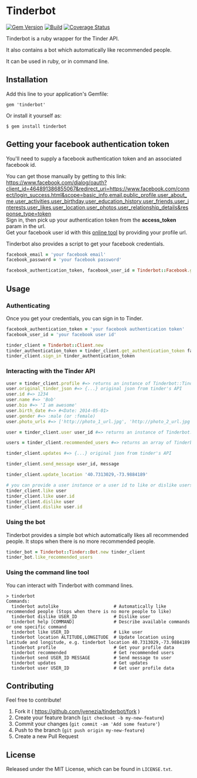 # Tinderbot

[![Gem Version](https://badge.fury.io/rb/tinderbot.svg)](http://badge.fury.io/rb/tinderbot)
[![Build](https://travis-ci.org/jvenezia/tinderbot.svg?branch=master)](https://travis-ci.org/jvenezia/tinderbot)
[![Coverage Status](https://coveralls.io/repos/jvenezia/tinderbot/badge.png)](https://coveralls.io/r/jvenezia/tinderbot)

Tinderbot is a ruby wrapper for the Tinder API.

It also contains a bot which automatically like recommended people.

It can be used in ruby, or in command line.

## Installation

Add this line to your application's Gemfile:

    gem 'tinderbot'

Or install it yourself as:

    $ gem install tinderbot


## Getting your facebook authentication token

You'll need to supply a facebook authentication token and an associated facebook id.

You can get those manually by getting to this link:  
https://www.facebook.com/dialog/oauth?client_id=464891386855067&redirect_uri=https://www.facebook.com/connect/login_success.html&scope=basic_info,email,public_profile,user_about_me,user_activities,user_birthday,user_education_history,user_friends,user_interests,user_likes,user_location,user_photos,user_relationship_details&response_type=token  
Sign in, then pick up your authentication token from the **access_token** param in the url.  
Get your facebook user id with this [online tool](http://findmyfacebookid.com/) by providing your profile url.

Tinderbot also provides a script to get your facebook credentials.
```ruby
facebook_email = 'your facebook email'
facebook_password = 'your facebook password'

facebook_authentication_token, facebook_user_id = Tinderbot::Facebook.get_credentials facebook_email, facebook_password
```

## Usage
### Authenticating

Once you get your credentials, you can sign in to Tinder.
```ruby
facebook_authentication_token = 'your facebook authentication token'
facebook_user_id = 'your facebook user id'

tinder_client = Tinderbot::Client.new
tinder_authentication_token = tinder_client.get_authentication_token facebook_authentication_token, facebook_user_id
tinder_client.sign_in tinder_authentication_token
```

### Interacting with the Tinder API
```ruby
user = tinder_client.profile #=> returns an instance of Tinderbot::Tinder::Models::User
user.original_tinder_json #=> {...} original json from tinder's API
user.id #=> 1234
user.name #=> 'Bob'
user.bio #=> 'I am awesome'
user.birth_date #=> #<Date: 2014-05-01> 
user.gender #=> :male (or :female)
user.photo_urls #=> ['http://photo_1_url.jpg', 'http://photo_2_url.jpg']

user = tinder_client.user user_id #=> returns an instance of Tinderbot::Model::User

users = tinder_client.recommended_users #=> returns an array of Tinderbot::Model::User instances

tinder_client.updates #=> {...} original json from tinder's API

tinder_client.send_message user_id, message

tinder_client.update_location '40.7313029,-73.9884189'

# you can provide a user instance or a user id to like or dislike users
tinder_client.like user
tinder_client.like user.id
tinder_client.dislike user
tinder_client.dislike user.id
```

### Using the bot
Tinderbot provides a simple bot which automatically likes all recommended people. It stops when there is no more recommended people.
```ruby
tinder_bot = Tinderbot::Tinder::Bot.new tinder_client
tinder_bot.like_recommended_users
```

### Using the command line tool
You can interact with Tinderbot with command lines.
```
> tinderbot
Commands:
  tinderbot autolike                     # Automatically like recommended people (Stops when there is no more people to like)
  tinderbot dislike USER_ID              # Dislike user
  tinderbot help [COMMAND]               # Describe available commands or one specific command
  tinderbot like USER_ID                 # Like user
  tinderbot location ALTITUDE,LONGITUDE  # Update location using latitude and longitude, e.g. tinderbot location 40.7313029,-73.9884189
  tinderbot profile                      # Get your profile data
  tinderbot recommended                  # Get recommended users
  tinderbot send USER_ID MESSAGE         # Send message to user
  tinderbot updates                      # Get updates
  tinderbot user USER_ID                 # Get user profile data
```

## Contributing
Feel free to contribute!

1. Fork it ( https://github.com/jvenezia/tinderbot/fork )
2. Create your feature branch (`git checkout -b my-new-feature`)
3. Commit your changes (`git commit -am 'Add some feature'`)
4. Push to the branch (`git push origin my-new-feature`)
5. Create a new Pull Request

## License
Released under the MIT License, which can be found in `LICENSE.txt`.